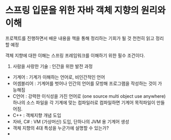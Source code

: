 # 스프링 입문을 위한 자바 객체 지향의 원리와 이해

프로젝트를 진행하면서 배운 내용을 책을 통해 정리하는 기회가 될 것 천천히 읽고 정리할 예정

객체 지향에 대한 이해는 스프링 프레임워크를 이해하기 위한 필수 조건이다.


1. 사람을 사랑한 기술 : 인간을 위한 발전 과정
- 기계어 : 기계가 이해하는 언어로, 비인간적인 언어
- 어셈블리어 : 기계어를 벗어나 인간의 언어를 모방해 프로그램을 작성하는 것이 가능해짐 
- C언어 : 강력한 이식성을 가진 언어로  (one source multi object use anywhere) 하나의 소스 파일을 각 기계에 맞는 컴파일러로 컴파일하면 기계어 목적파일이 만들어짐. 
- C++ : 객체지향 개념 도입
- 자바, C# : VM (가상머신) 도입, 단하나의 JVM 용 기계어 생성
- 객체 지향의 4대 특성을 누군가에 설명할 수 있는가? 
- 
